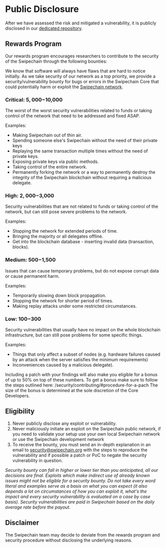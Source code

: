 # Public Disclosure

After we have assessed the risk and mitigated a vulnerability, it is publicly disclosed in our [dedicated repository](https://github.com/SwipeChain/security-vulnerabilities).

## Rewards Program

Our rewards program encourages researchers to contribute to the security of the Swipechain through the following bounties:

We know that software will always have flaws that are hard to notice initially. As we take security of our network as a top priority, we provide a security/vulnerability bounty for bugs or errors in the Swipechain Core that could potentially harm or exploit the [Swipechain network](https://github.com/SwipeChain/core).

### Critical: $5,000-$10,000

The worst of the worst security vulnerabilities related to funds or taking control of the network that need to be addressed and fixed ASAP.

Examples:

- Making Swipechain out of thin air.
- Spending someone else's Swipechain without the need of their private keys
- Replaying the same transaction multiple times without the need of private keys.
- Exposing private keys via public methods.
- Taking control of the entire network.
- Permanently forking the network or a way to permanently destroy the integrity of the Swipechain blockchain without requiring a malicious delegate.

### High: $2,000-$3,000

Security vulnerabilities that are not related to funds or taking control of the network, but can still pose severe problems to the network.

Examples:

- Stopping the network for extended periods of time.
- Bringing the majority or all delegates offline.
- Get into the blockchain database - inserting invalid data (transaction, blocks).

### Medium: $500-$1,500

Issues that can cause temporary problems, but do not expose corrupt data or cause permanent harm.

Examples:

- Temporarily slowing down block propagation.
- Stopping the network for shorter period of times.
- Making replay attacks under some restricted circumstances.

### Low: $100-$300

Security vulnerabilities that usually have no impact on the whole blockchain infrastructure, but can still pose problems for some specific things.

Examples:

- Things that only affect a subset of nodes (e.g. hardware failures caused by an attack when the server satisfies the minimum requirements)
- Inconveniences caused by a malicious delegate).

Including a patch with your findings will also make you eligible for a bonus of up to 50% on top of these numbers. To get a bonus make sure to follow the steps outlined here: /security/contributing/#procedure-for-a-pach
The size of the bonus is determined at the sole discretion of the Core Developers.

## Eligibility

1. Never publicly disclose any exploit or vulnerability.
2. Never maliciously initiate an exploit on the Swipechain public network, if you need to validate your setup use your own local Swipechain network or use the Swipechain development network
3. To receive the bounty, you must send an in-depth explanation in an email to [security@swipechain.org](mailto:security@swipechain.org) with the steps to reproduce the vulnerability and if possible a patch or PoC to negate the security vulnerability in question.

_Security bounty can fall in higher or lower tier than you anticipated, all our decisions are final. Exploits which make indirect use of already known issues might not be eligible for a security bounty. Do not take every word literal and examples serve as a basis on what you can expect (it also depends a lot on circumstances of how you can exploit it, what's the impact and every security vulnerability is evaluated on a case by case basis). Security vulnerabilities are paid in Swipechain based on the daily average rate before the payout._

## Disclaimer

The Swipechain team may decide to deviate from the rewards program and security procedure without disclosing the underlying reasons.
